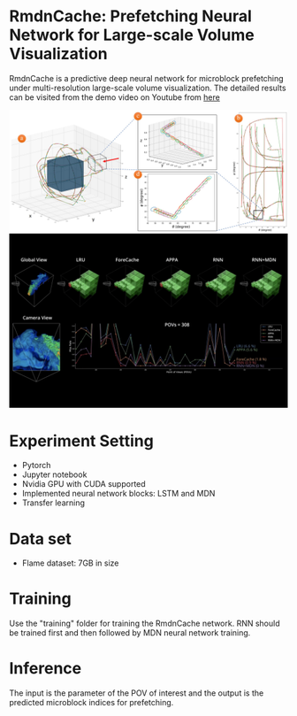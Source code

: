 # RmdnCache: Prefetching Neural Network for Large-scale Volume Visualization

RmdnCache is a predictive deep neural network for microblock prefetching under multi-resolution large-scale volume visualization. The detailed results can be visited from the demo video on Youtube from [here](https://youtu.be/SBPq6zV1LUQ)

![results](https://github.com/sunjianxin/Deep-Learning-Prefetching/blob/main/teaser.jpg)
![results](https://github.com/sunjianxin/Deep-Learning-Prefetching/blob/main/teaser.png)


# Experiment Setting

- Pytorch
- Jupyter notebook
- Nvidia GPU with CUDA supported
- Implemented neural network blocks: LSTM and MDN
- Transfer learning

# Data set
- Flame dataset: 7GB in size

# Training

Use the "training" folder for training the RmdnCache network. RNN should be trained first and then followed by MDN neural network training. 

# Inference

The input is the parameter of the POV of interest and the output is the predicted microblock indices for prefetching.
